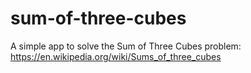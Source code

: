 # sum-of-three-cubes

A simple app to solve the Sum of Three Cubes problem: https://en.wikipedia.org/wiki/Sums_of_three_cubes
